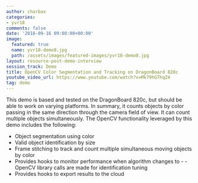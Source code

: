 ```yaml
---
author: charbax
categories:
- yvr18
comments: false
date: '2018-09-16 09:00:00+00:00'
image:
  featured: true
  name: yvr18-demo8.jpg
  path: /assets/images/featured-images/yvr18-demo8.jpg
layout: resource-post-demo-interview
session_track: Demo
title: OpenCV Color Segmentation and Tracking on DragonBoard 820c
youtube_video_url: https://www.youtube.com/watch?v=Mk79hG7hqZ4
tag: demo
---
```

This demo is based and tested on the DragonBoard 820c, but should be able to work on varying platforms. In summary, it counts objects by color passing in the same direction through the camera field of view. It can count multiple objects simultaneously. The OpenCV functionality leveraged by this demo includes the following:

- Object segmentation using color
- Valid object identification by size
- Frame stitching to track and count multiple simultaneous moving objects by color
- Provides hooks to monitor performance when algorithm changes to - - OpenCV library calls are made for identification tuning
- Provides hooks to export results to the cloud